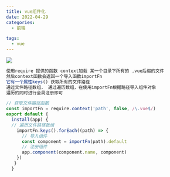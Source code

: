 ```yaml
---
title: vue组件化
date: 2022-04-29
categories:
  - 前端

tags:
  - vue
---
```


![](https://cdn.jsdelivr.net/gh/levidc/blogImg/img/56.jpg)

<!-- more -->


```js
使用require 提供的函数 context加载 某一个目录下所有的 ,vue后缀的文件
然后context函数会返回一个导入函数importFn
它有一个属性keys() 获取所有的文件路径
通过文件路径数组， 通过遍历数组，在使用importFn根据路径导入组件对象
遍历的同时进行全局注册即可

// 获取文件路径函数
const importFn = require.context('path', false, /\.vue$/)
export default {
  install(app) {
  // 遍历文件路径数组
    importFn.keys().forEach((path) => {
      // 导入组件
      const component = importFn(path).default
      // 注册组件
      app.component(component.name, component)
    })
   }
  }
```